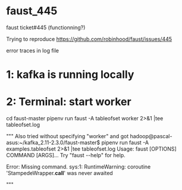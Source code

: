 # faust_445
faust ticket#445 (functionning?)

Trying to reproduce https://github.com/robinhood/faust/issues/445

error traces in log file

# 1: kafka is running locally

# 2: Terminal: start worker
cd faust-master
pipenv run faust -A tableofset worker 2>&1 |tee tableofset.log

"""
Also tried without specifying "worker" and got 
hadoop@pascal-asus:~/kafka_2.11-2.3.0/faust-master$ pipenv run faust -A examples.tableofset 2>&1 |tee tableofset.log
Usage: faust [OPTIONS] COMMAND [ARGS]...
Try "faust --help" for help.

Error: Missing command.
sys:1: RuntimeWarning: coroutine 'StampedeWrapper.__call__' was never awaited

"""

